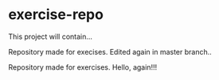 # exercise-repo

This project will contain...

Repository made for execises.
Edited again in master branch..

Repository made for exercises.
Hello, again!!!

